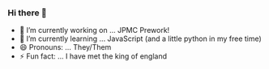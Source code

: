 ### Hi there 👋

<!--
**Al-osaurus/Al-osaurus** is a ✨ _special_ ✨ repository because its `README.md` (this file) appears on your GitHub profile.

Here are some ideas to get you started:


- 👯 I’m looking to collaborate on ...
- 🤔 I’m looking for help with ...
- 💬 Ask me about ...
- 📫 How to reach me: ...

-->
- 🔭 I’m currently working on ...
JPMC Prework!
- 🌱 I’m currently learning ...
JavaScript (and a little python in my free time)
- 😄 Pronouns: ...
They/Them
- ⚡ Fun fact: ...
I have met the king of england
